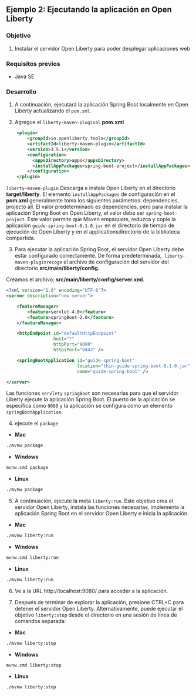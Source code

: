 ## Ejemplo 2: Ejecutando la aplicación en Open Liberty

### Objetivo
1. Instalar el servidor Open Liberty para poder desplegar aplicaciones web

### Requisitos previos
- Java SE

### Desarrollo 
1. A continuación, ejecutará la aplicación Spring Boot localmente en Open Liberty actualizando el `pom.xml`.

2. Agregue el `liberty-maven-pluginal` **pom.xml**

```xml 
	<plugin>
        <groupId>io.openliberty.tools</groupId>
        <artifactId>liberty-maven-plugin</artifactId>
        <version>3.5.1</version>
        <configuration>
          <appsDirectory>apps</appsDirectory>
          <installAppPackages>spring-boot-project</installAppPackages>
        </configuration>
    </plugin>
```

`liberty-maven-plugin` Descarga e instala Open Liberty en el directorio **target/liberty**. El elemento `installAppPackages` de configuración en el **pom.xml**  generalmente toma los siguientes parámetros: dependencies, projecto all. El valor predeterminado es dependencies, pero para instalar la aplicación Spring Boot en Open Liberty, el valor debe ser `spring-boot-project`. Este valor permite que Maven empaquete, reduzca y copie la aplicación `guide-spring-boot-0.1.0.jar`  en el directorio de tiempo de ejecución de Open Liberty y en el applicationsdirectorio de la biblioteca compartida.

3. Para ejecutar la aplicación Spring Boot, el servidor Open Liberty debe estar configurado correctamente. De forma predeterminada,` liberty-maven-pluginrecoge` el archivo de configuración del servidor del directorio **src/main/liberty/config**.

Creamos el archivo: **src/main/liberty/config/server.xml**.

```xml
<?xml version="1.0" encoding="UTF-8"?>
<server description="new server">

    <featureManager>
        <feature>servlet-4.0</feature>
        <feature>springBoot-2.0</feature>
    </featureManager>

    <httpEndpoint id="defaultHttpEndpoint"
                  host="*"
                  httpPort="9080"
                  httpsPort="9443" />

    <springBootApplication id="guide-spring-boot" 
                           location="thin-guide-spring-boot-0.1.0.jar"
                           name="guide-spring-boot" />

</server>
``` 

Las funciones `servlety` `springBoot` son necesarias para que el servidor Liberty ejecute la aplicación Spring Boot. El puerto de la aplicación se especifica como `9080` y la aplicación se configura como un elemento `springBootApplication`.

4. ejecute el `package`

- **Mac**

```bash
./mvnw package
```

- **Windows**

```bash
mvnw.cmd package
```

- **Linux**

```bash
./mvnw package
```

5. A continuación, ejecute la meta `liberty:run`. Este objetivo crea el servidor Open Liberty, instala las funciones necesarias, implementa la aplicación Spring Boot en el servidor Open Liberty e inicia la aplicación.

- **Mac**

```bash
./mvnw liberty:run
```

- **Windows**

```bash
mvnw.cmd liberty:run
```

- **Linux**

```bash
./mvnw liberty:run
```

6. Ve a la URL http://localhost:9080/ para acceder a la aplicación.

7. Después de terminar de explorar la aplicación, presione CTRL+C para detener el servidor Open Liberty. Alternativamente, puede ejecutar el objetivo `liberty:stop` desde el directorio en una sesión de línea de comandos separada:

- **Mac**

```bash
./mvnw liberty:stop
```

- **Windows**

```bash
mvnw.cmd liberty:stop
```

- **Linux**

```bash
./mvnw liberty:stop
```

